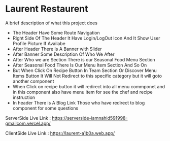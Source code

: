 # Laurent Restaurent

A brief description of what this project does

- The Header Have Some Route Navigation
- Right Side Of The Header It Have Login/LogOut Icon And It Show User Profile Picture If Availabe
- After Header There Is A Banner with Slider
- After Banner Some Description Of Who We After
- After Who we are Section There is our Seasonal Food Menu Section
- After Seasonal Food There Is Our Menu Item Section And So On
- But When Click On Recipe Button In Team Section Or Discover Menu Items Button It Will Not Redirect to this specific category but it will goto another component
- When Click on recipe button it will redirect into all menu commponet and in this component also have menu item for see the chef and recipe instruction
- In header There is A Blog Link Those who have redirect to blog component for some questions

ServerSide Live Link : https://serverside-iamnahid591998-gmailcom.vercel.app/

ClientSide Live Link : https://laurent-a1b0a.web.app/
